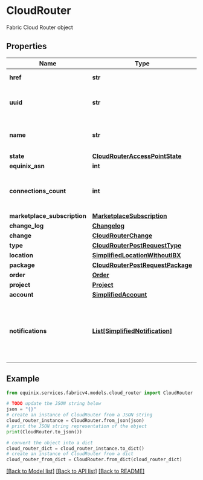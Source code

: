 # CloudRouter

Fabric Cloud Router object

## Properties

Name | Type | Description | Notes
------------ | ------------- | ------------- | -------------
**href** | **str** | Cloud Routers URI | [optional] [readonly] 
**uuid** | **str** | Equinix-assigned access point identifier | [optional] 
**name** | **str** | Customer-provided Cloud Router name | [optional] 
**state** | [**CloudRouterAccessPointState**](CloudRouterAccessPointState.md) |  | [optional] 
**equinix_asn** | **int** | Equinix ASN | [optional] 
**connections_count** | **int** | Number of connections associated with this Access point | [optional] 
**marketplace_subscription** | [**MarketplaceSubscription**](MarketplaceSubscription.md) |  | [optional] 
**change_log** | [**Changelog**](Changelog.md) |  | [optional] 
**change** | [**CloudRouterChange**](CloudRouterChange.md) |  | [optional] 
**type** | [**CloudRouterPostRequestType**](CloudRouterPostRequestType.md) |  | [optional] 
**location** | [**SimplifiedLocationWithoutIBX**](SimplifiedLocationWithoutIBX.md) |  | [optional] 
**package** | [**CloudRouterPostRequestPackage**](CloudRouterPostRequestPackage.md) |  | [optional] 
**order** | [**Order**](Order.md) |  | [optional] 
**project** | [**Project**](Project.md) |  | [optional] 
**account** | [**SimplifiedAccount**](SimplifiedAccount.md) |  | [optional] 
**notifications** | [**List[SimplifiedNotification]**](SimplifiedNotification.md) | Preferences for notifications on connection configuration or status changes | [optional] 

## Example

```python
from equinix.services.fabricv4.models.cloud_router import CloudRouter

# TODO update the JSON string below
json = "{}"
# create an instance of CloudRouter from a JSON string
cloud_router_instance = CloudRouter.from_json(json)
# print the JSON string representation of the object
print(CloudRouter.to_json())

# convert the object into a dict
cloud_router_dict = cloud_router_instance.to_dict()
# create an instance of CloudRouter from a dict
cloud_router_from_dict = CloudRouter.from_dict(cloud_router_dict)
```
[[Back to Model list]](../README.md#documentation-for-models) [[Back to API list]](../README.md#documentation-for-api-endpoints) [[Back to README]](../README.md)



